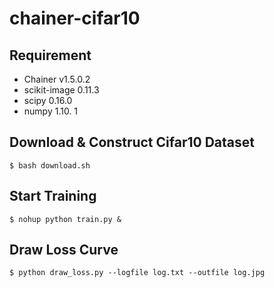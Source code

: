 # chainer-cifar10

## Requirement
- Chainer v1.5.0.2
- scikit-image 0.11.3
- scipy 0.16.0
- numpy 1.10. 1

## Download & Construct Cifar10 Dataset

```
$ bash download.sh
```

## Start Training

```
$ nohup python train.py &
```

## Draw Loss Curve

```
$ python draw_loss.py --logfile log.txt --outfile log.jpg
```
